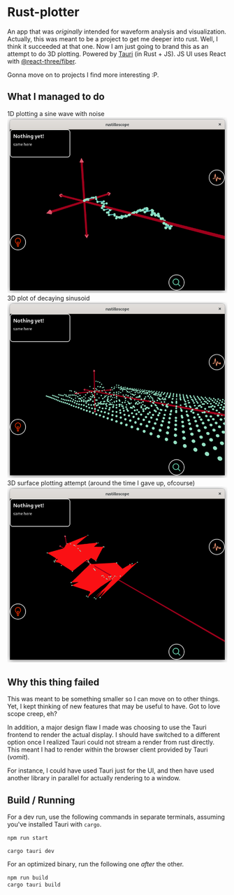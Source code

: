 # Rust-plotter

An app that was *originally* intended for waveform analysis and visualization. Actually, this was meant to be a project to get me deeper into rust. Well, I think it succeeded at that one. Now I am just going to brand this as an attempt to do 3D plotting. Powered by [Tauri](https://github.com/tauri-apps) (in Rust + JS). JS UI uses React with [@react-three/fiber](https://github.com/pmndrs/react-three-fiber).

Gonna move on to projects I find more interesting :P.

## What I managed to do

1D plotting a sine wave with noise\
![Sine with noise](/images/sine_noise.png)
3D plot of decaying sinusoid\
![Decaying expo 3d](/images/decaying_expo.png)
3D surface plotting attempt (around the time I gave up, ofcourse)\
![Mesh attempt](/images/mesh_attempt.png)

## Why this thing failed
This was meant to be something smaller so I can move on to other things. Yet, I kept thinking of new features that may be useful to have. Got to love scope creep, eh?

In addition, a major design flaw I made was choosing to use the Tauri frontend to render the actual display. I should have switched to a different option once I realized Tauri could not stream a render from rust directly. This meant I had to render within the browser client provided by Tauri (*vomit*).

For instance, I could have used Tauri just for the UI, and then have used another library in parallel for actually rendering to a window.

## Build / Running

For a dev run, use the following commands in separate terminals, assuming you've installed Tauri with ```cargo```.

```
npm run start
```
```
cargo tauri dev
```

For an optimized binary, run the following one *after* the other.

```
npm run build
cargo tauri build
```